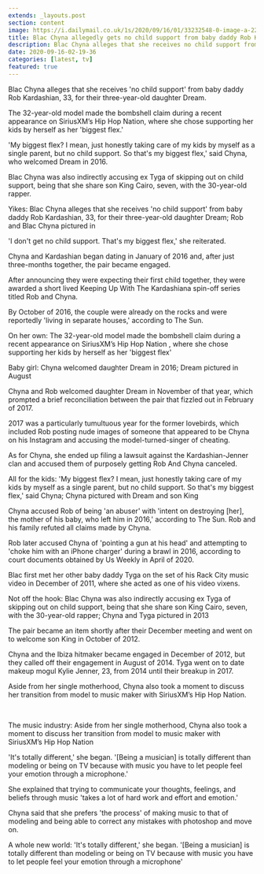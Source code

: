 ```yaml
---
extends: _layouts.post
section: content
image: https://i.dailymail.co.uk/1s/2020/09/16/01/33232548-0-image-a-22_1600215912456.jpg 
title: Blac Chyna allegedly gets no child support from baby daddy Rob Kardashian for daughter Dream, 3 
description: Blac Chyna alleges that she receives no child support from baby daddy Rob Kardashian, 33, for their three-year-old daughter Dream. 
date: 2020-09-16-02-19-36 
categories: [latest, tv] 
featured: true 
--- 
```

Blac Chyna alleges that she receives 'no child support' from baby daddy Rob Kardashian, 33, for their three-year-old daughter Dream.

The 32-year-old model made the bombshell claim during a recent appearance on SiriusXM’s Hip Hop Nation, where she chose supporting her kids by herself as her 'biggest flex.'

'My biggest flex? I mean, just honestly taking care of my kids by myself as a single parent, but no child support. So that's my biggest flex,' said Chyna, who welcomed Dream in 2016.

Blac Chyna was also indirectly accusing ex Tyga of skipping out on child support, being that she share son King Cairo, seven, with the 30-year-old rapper.

Yikes: Blac Chyna alleges that she receives 'no child support' from baby daddy Rob Kardashian, 33, for their three-year-old daughter Dream; Rob and Blac Chyna pictured in 

'I don't get no child support. That's my biggest flex,' she reiterated.

Chyna and Kardashian began dating in January of 2016 and, after just three-months together, the pair became engaged.

After announcing they were expecting their first child together, they were awarded a short lived Keeping Up With The Kardashiana spin-off series titled Rob and Chyna.

By October of 2016, the couple were already on the rocks and were reportedly 'living in separate houses,' according to The Sun.

On her own: The 32-year-old model made the bombshell claim during a recent appearance on SiriusXM’s Hip Hop Nation , where she chose supporting her kids by herself as her 'biggest flex'

Baby girl: Chyna welcomed daughter Dream in 2016; Dream pictured in August

Chyna and Rob welcomed daughter Dream in November of that year, which prompted a brief reconciliation between the pair that fizzled out in February of 2017.

2017 was a particularly tumultuous year for the former lovebirds, which included Rob posting nude images of someone that appeared to be Chyna on his Instagram and accusing the model-turned-singer of cheating.

As for Chyna, she ended up filing a lawsuit against the Kardashian-Jenner clan and accused them of purposely getting Rob And Chyna canceled.

All for the kids: 'My biggest flex? I mean, just honestly taking care of my kids by myself as a single parent, but no child support. So that's my biggest flex,' said Chyna; Chyna pictured with Dream and son King

Chyna accused Rob of being 'an abuser' with 'intent on destroying [her], the mother of his baby, who left him in 2016,' according to The Sun. Rob and his family refuted all claims made by Chyna. 

Rob later accused Chyna of 'pointing a gun at his head' and attempting to 'choke him with an iPhone charger' during a brawl in 2016, according to court documents obtained by Us Weekly in April of 2020.

Blac first met her other baby daddy Tyga on the set of his Rack City music video in December of 2011, where she acted as one of his video vixens.

Not off the hook: Blac Chyna was also indirectly accusing ex Tyga of skipping out on child support, being that she share son King Cairo, seven, with the 30-year-old rapper; Chyna and Tyga pictured in 2013

The pair became an item shortly after their December meeting and went on to welcome son King in October of 2012.

Chyna and the Ibiza hitmaker became engaged in December of 2012, but they called off their engagement in August of 2014. Tyga went on to date makeup mogul Kylie Jenner, 23, from 2014 until their breakup in 2017.

Aside from her single motherhood, Chyna also took a moment to discuss her transition from model to music maker with SiriusXM’s Hip Hop Nation.

 

The music industry: Aside from her single motherhood, Chyna also took a moment to discuss her transition from model to music maker with SiriusXM’s Hip Hop Nation

'It's totally different,' she began. '[Being a musician] is totally different than modeling or being on TV because with music you have to let people feel your emotion through a microphone.'

She explained that trying to communicate your thoughts, feelings, and beliefs through music 'takes a lot of hard work and effort and emotion.'

Chyna said that she prefers 'the process' of making music to that of modeling and being able to correct any mistakes with photoshop and move on.

A whole new world: 'It's totally different,' she began. '[Being a musician] is totally different than modeling or being on TV because with music you have to let people feel your emotion through a microphone'

